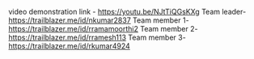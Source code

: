 video demonstration link - https://youtu.be/NJtTiQGsKXg
Team leader-https://trailblazer.me/id/nkumar2837
Team member 1-https://trailblazer.me/id/rramamoorthi2
Team member 2-https://trailblazer.me/id/rramesh113
Team member 3-https://trailblazer.me/id/rkumar4924
